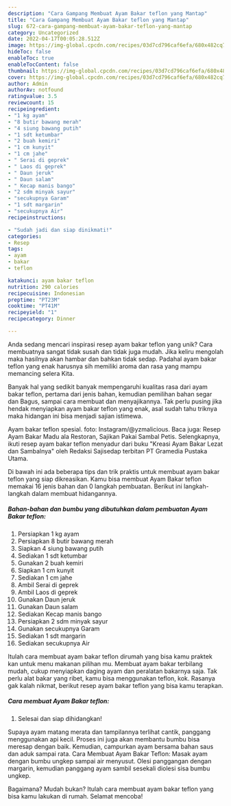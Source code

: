 ```yaml
---
description: "Cara Gampang Membuat Ayam Bakar teflon yang Mantap"
title: "Cara Gampang Membuat Ayam Bakar teflon yang Mantap"
slug: 672-cara-gampang-membuat-ayam-bakar-teflon-yang-mantap
category: Uncategorized
date: 2022-04-17T00:05:28.512Z
image: https://img-global.cpcdn.com/recipes/03d7cd796caf6efa/680x482cq70/ayam-bakar-teflon-foto-resep-utama.jpg
hideToc: false
enableToc: true
enableTocContent: false
thumbnail: https://img-global.cpcdn.com/recipes/03d7cd796caf6efa/680x482cq70/ayam-bakar-teflon-foto-resep-utama.jpg
cover: https://img-global.cpcdn.com/recipes/03d7cd796caf6efa/680x482cq70/ayam-bakar-teflon-foto-resep-utama.jpg
author: Admin
authorAv: notfound
ratingvalue: 3.5
reviewcount: 15
recipeingredient:
- "1 kg ayam"
- "8 butir bawang merah"
- "4 siung bawang putih"
- "1 sdt ketumbar"
- "2 buah kemiri"
- "1 cm kunyit"
- "1 cm jahe"
- " Serai di geprek"
- " Laos di geprek"
- " Daun jeruk"
- " Daun salam"
- " Kecap manis bango"
- "2 sdm minyak sayur"
- "secukupnya Garam"
- "1 sdt margarin"
- "secukupnya Air"
recipeinstructions:

- "Sudah jadi dan siap dinikmati!"
categories:
- Resep
tags:
- ayam
- bakar
- teflon

katakunci: ayam bakar teflon 
nutrition: 290 calories
recipecuisine: Indonesian
preptime: "PT23M"
cooktime: "PT41M"
recipeyield: "1"
recipecategory: Dinner

---
```





Anda sedang mencari inspirasi resep ayam bakar teflon yang unik? Cara membuatnya sangat tidak susah dan tidak juga mudah. Jika keliru mengolah maka hasilnya akan hambar dan bahkan tidak sedap. Padahal ayam bakar teflon yang enak harusnya sih memiliki aroma dan rasa yang mampu memancing selera Kita.





Banyak hal yang sedikit banyak mempengaruhi kualitas rasa dari ayam bakar teflon, pertama dari jenis bahan, kemudian pemilihan bahan segar dan Bagus, sampai cara membuat dan menyajikannya. Tak perlu pusing jika hendak menyiapkan ayam bakar teflon yang enak,      asal sudah tahu triknya maka hidangan ini bisa menjadi sajian istimewa.














Ayam bakar teflon spesial. foto: Instagram/@yzmalicious. Baca juga: Resep Ayam Bakar Madu ala Restoran, Sajikan Pakai Sambal Petis. Selengkapnya, ikuti resep ayam bakar teflon menyadur dari buku &#34;Kreasi Ayam Bakar Lezat dan Sambalnya&#34; oleh Redaksi Sajisedap terbitan PT Gramedia Pustaka Utama.






Di bawah ini ada beberapa tips dan trik praktis untuk membuat ayam bakar teflon yang siap dikreasikan. Kamu bisa membuat Ayam Bakar teflon memakai 16 jenis bahan dan 0 langkah pembuatan. Berikut ini langkah-langkah dalam membuat hidangannya.

<!--inarticleads1-->

##### Bahan-bahan dan bumbu yang dibutuhkan dalam pembuatan Ayam Bakar teflon:

1. Persiapkan 1 kg ayam
1. Persiapkan 8 butir bawang merah
1. Siapkan 4 siung bawang putih
1. Sediakan 1 sdt ketumbar
1. Gunakan 2 buah kemiri
1. Siapkan 1 cm kunyit
1. Sediakan 1 cm jahe
1. Ambil  Serai di geprek
1. Ambil  Laos di geprek
1. Gunakan  Daun jeruk
1. Gunakan  Daun salam
1. Sediakan  Kecap manis bango
1. Persiapkan 2 sdm minyak sayur
1. Gunakan secukupnya Garam
1. Sediakan 1 sdt margarin
1. Sediakan secukupnya Air


Itulah cara membuat ayam bakar teflon dirumah yang bisa kamu praktek kan untuk menu makanan pilihan mu. Membuat ayam bakar terbilang mudah, cukup menyiapkan daging ayam dan peralatan bakarnya saja. Tak perlu alat bakar yang ribet, kamu bisa menggunakan teflon, kok. Rasanya gak kalah nikmat, berikut resep ayam bakar teflon yang bisa kamu terapkan. 

<!--inarticleads2-->

##### Cara membuat Ayam Bakar teflon:


1. Selesai dan siap dihidangkan!

Supaya ayam matang merata dan tampilannya terlihat cantik, panggang menggunakan api kecil. Proses ini juga akan membantu bumbu bisa meresap dengan baik. Kemudian, campurkan ayam bersama bahan saus dan aduk sampai rata. Cara Membuat Ayam Bakar Teflon: Masak ayam dengan bumbu ungkep sampai air menyusut. Olesi panggangan dengan margarin, kemudian panggang ayam sambil sesekali diolesi sisa bumbu ungkep. 

Bagaimana? Mudah bukan? Itulah cara membuat ayam bakar teflon yang bisa kamu lakukan di rumah. Selamat mencoba!
